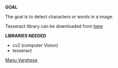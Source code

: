 **GOAL**

The goal is to detect characters or words in a image.

Tesseract library can be downloaded from [here](https://github.com/UB-Mannheim/tesseract/wiki)

**LIBRARIES NEEDED**
- cv2 (computer Vision)
- tesseract

<a href="https://github.com/manuvarghese0603">Manu Varghese</a>
